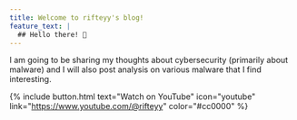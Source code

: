 ```yaml
---
title: Welcome to rifteyy's blog!
feature_text: |
  ## Hello there! 👋
---
```


I am going to be sharing my thoughts about cybersecurity (primarily about malware) and I will also post analysis on various malware that I find interesting.

{% include button.html text="Watch on YouTube" icon="youtube" link="https://www.youtube.com/@rifteyy" color="#cc0000" %}

